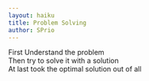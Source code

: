 ```yaml
---
layout: haiku
title: Problem Solving
author: SPrio
---
```


First Understand the problem<br>
Then try to solve it with a solution<br>
At last took the optimal solution out of all<br>
